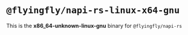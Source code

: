 # `@flyingfly/napi-rs-linux-x64-gnu`

This is the **x86_64-unknown-linux-gnu** binary for `@flyingfly/napi-rs`
